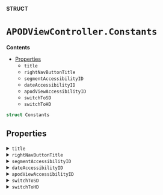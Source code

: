 **STRUCT**

# `APODViewController.Constants`

**Contents**

- [Properties](#properties)
  - `title`
  - `rightNavButtonTitle`
  - `segmentAccessibilityID`
  - `dateAccessibilityID`
  - `apodViewAccessibilityID`
  - `switchToSD`
  - `switchToHD`

```swift
struct Constants
```

## Properties
<details><summary markdown="span"><code>title</code></summary>

```swift
static let title = "APOD"
```

</details>

<details><summary markdown="span"><code>rightNavButtonTitle</code></summary>

```swift
static let rightNavButtonTitle = "Reset Cache"
```

</details>

<details><summary markdown="span"><code>segmentAccessibilityID</code></summary>

```swift
static let segmentAccessibilityID = "segment"
```

</details>

<details><summary markdown="span"><code>dateAccessibilityID</code></summary>

```swift
static let dateAccessibilityID = "view_date"
```

</details>

<details><summary markdown="span"><code>apodViewAccessibilityID</code></summary>

```swift
static let apodViewAccessibilityID = "view_apod"
```

</details>

<details><summary markdown="span"><code>switchToSD</code></summary>

```swift
static let switchToSD = "Switch to SD"
```

</details>

<details><summary markdown="span"><code>switchToHD</code></summary>

```swift
static let switchToHD = "Switch to HD"
```

</details>

